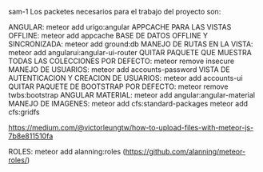 sam-1
Los packetes necesarios para el trabajo del proyecto son:

ANGULAR: meteor add urigo:angular APPCACHE PARA LAS VISTAS OFFLINE: meteor add appcache BASE DE DATOS OFFLINE Y SINCRONIZADA: meteor add ground:db MANEJO DE RUTAS EN LA VISTA: meteor add angularui:angular-ui-router QUITAR PAQUETE QUE MUESTRA TODAS LAS COLECCIONES POR DEFECTO: meteor remove insecure MANEJO DE USUARIOS: meteor add accounts-password VISTA DE AUTENTICACION Y CREACION DE USUARIOS: meteor add accounts-ui QUITAR PAQUETE DE BOOTSTRAP POR DEFECTO: meteor remove twbs:bootstrap ANGULAR MATERIAL: meteor add angular:angular-material
MANEJO DE IMAGENES: meteor add cfs:standard-packages
meteor add cfs:gridfs

https://medium.com/@victorleungtw/how-to-upload-files-with-meteor-js-7b8e811510fa

ROLES: meteor add alanning:roles (https://github.com/alanning/meteor-roles/)
